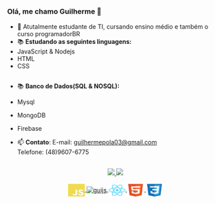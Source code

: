 ##

### <strong>Olá, me chamo Guilherme</strong> 👋

- 🔭 Atutalmente estudante de TI, cursando ensino médio e também o curso programadorBR
- 📚 <strong>Estudando as seguintes linguagens: </strong> <br>
- JavaScript & Nodejs <br>
- HTML <br> 
- CSS <br>

##

- 📚 <strong>  Banco de Dados(SQL & NOSQL): </strong> <br>

- Mysql <br>
- MongoDB <br>
- Firebase
- 📫 <strong>Contato</strong>: E-mail: guilhermepola03@gmail.com <br>
                                Telefone: (48)9607-6775
                                
##
                                
 <div align="center">
  <a href="https://github.com/polaguilherme">
  <img height="180em" src="https://github-readme-stats.vercel.app/api?username=polaguilherme&show_icons=true&theme=dark&include_all_commits=true&count_private=true"/>
  <img height="180em" src="https://github-readme-stats.vercel.app/api/top-langs/?username=polaguilherme&layout=compact&langs_count=7&theme=dark"/>
</div>
<div align="center">
<div style="display: inline_block"><br>
  <img align="center" alt="Rafa-Js" height="30" width="40" src="https://raw.githubusercontent.com/devicons/devicon/master/icons/javascript/javascript-plain.svg">
  <img align="center" alt="guijs" height="30" width="40" src="https://cdn.jsdelivr.net/gh/devicons/devicon/icons/nodejs/nodejs-original.svg" />        
  <img align="center" alt="Rafa-React" height="30" width="40" src="https://raw.githubusercontent.com/devicons/devicon/master/icons/react/react-original.svg">
  <img align="center" alt="Rafa-HTML" height="30" width="40" src="https://raw.githubusercontent.com/devicons/devicon/master/icons/html5/html5-original.svg">
  <img align="center" alt="Rafa-CSS" height="30" width="40" src="https://raw.githubusercontent.com/devicons/devicon/master/icons/css3/css3-original.svg">
</div>

##

</div>

